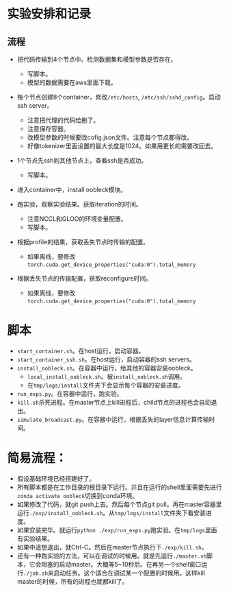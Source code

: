 # 实验安排和记录

## 流程
- 把代码传输到4个节点中。检测数据集和模型参数是否存在。
    - 写脚本。
    - 模型的数据需要在aws里面下载。
- 每个节点创建8个container，修改`/etc/hosts`, `/etc/ssh/sshd_config`。启动ssh server。
    - 注意把代理的代码给删了。
    - 注意保存容器。
    - 改模型参数的时候要改cofig.json文件。注意每个节点都得改。
    - 好像tokenizer里面设置的最大长度是1024。如果用更长的需要改回去。
    
- 1个节点先ssh到其他节点上，查看ssh是否成功。
    - 写脚本。
- 进入container中，install oobleck模块。

- 跑实验，观察实验结果。获取iteration的时间。
    - 注意NCCL和GLOO的环境变量配置。
    - 写脚本。
- 根据profile的结果，获取丢失节点时传输的配置。
    - 如果离线，要修改`torch.cuda.get_device_properties("cuda:0").total_memory`
- 根据丢失节点的传输配置，获取reconfigure时间。
    - 如果离线，要修改`torch.cuda.get_device_properties("cuda:0").total_memory`

# 脚本
- `start_container.sh`。在host运行，启动容器。
- `start_container_ssh.sh`。在host运行，启动容器的ssh servers。
- `install_oobleck.sh`。在容器中运行，给其他的容器安装oobleck。
    - `local_install_oobleck.sh`。被`install_oobleck.sh`调用。
    - 在`tmp/logs/install`文件夹下会显示每个容器的安装进度。
- `run_exps.py`。在容器中运行，跑实验。
- `kill.sh`杀死进程。在master节点上kill进程后，child节点的进程也会自动退出。
- `simulate_broadcast.py`。在容器中运行，根据丢失的layer信息计算传输时间。

# 简易流程：
- 假设基础环境已经搭建好了。
- 所有脚本都是在工作目录的根目录下运行。并且在运行的shell里面需要先进行`conda activate oobleck`切换到conda环境。
- 如果修改了代码，就git push上去。然后每个节点git pull。再在master容器里运行`./exp/install_oobleck.sh`。从`tmp/logs/install`文件夹下看安装进度。
- 如果安装完毕。就运行`python ./exp/run_exps.py`跑实验。在`tmp/logs`里面有实验结果。
- 如果中途想退出，就Ctrl-C。然后在master节点执行下`./exp/kill.sh`。
- 还有一种跑实验的方法，可以在调试的时候用。就是先运行`./master.sh`脚本，它会阻塞的启动master。大概等5~10秒后。在再另一个shell窗口运行`./job.sh`来启动任务。这个适合在调试某一个配置的时候用。这样kill master的时候，所有的进程也就都kill了。